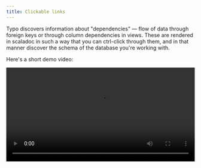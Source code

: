 ```yaml
---
title: Clickable links
---
```


Typo discovers information about "dependencies" — flow of data through foreign keys or through column dependencies in views.
These are rendered in scaladoc in such a way that you can ctrl-click through them, and in that manner discover the schema of the database you're working with.

Here's a short demo video:

<video
width="100%"
controls
src="https://github.com/oyvindberg/typo/assets/247937/df5942d3-0b06-4df1-aee6-adb49c098997"
/>


